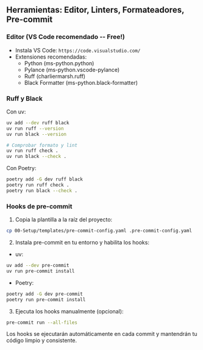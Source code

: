 ## Herramientas: Editor, Linters, Formateadores, Pre-commit

### Editor (VS Code recomendado -- Free!)

- Instala VS Code: `https://code.visualstudio.com/`
- Extensiones recomendadas:
  - Python (ms-python.python)
  - Pylance (ms-python.vscode-pylance)
  - Ruff (charliermarsh.ruff)
  - Black Formatter (ms-python.black-formatter)

### Ruff y Black

Con uv:

```bash
uv add --dev ruff black
uv run ruff --version
uv run black --version

# Comprobar formato y lint
uv run ruff check .
uv run black --check .
```

Con Poetry:

```bash
poetry add -G dev ruff black
poetry run ruff check .
poetry run black --check .
```

### Hooks de pre-commit

1) Copia la plantilla a la raíz del proyecto:

```bash
cp 00-Setup/templates/pre-commit-config.yaml .pre-commit-config.yaml
```

2) Instala pre-commit en tu entorno y habilita los hooks:

- uv:

```bash
uv add --dev pre-commit
uv run pre-commit install
```

- Poetry:

```bash
poetry add -G dev pre-commit
poetry run pre-commit install
```

3) Ejecuta los hooks manualmente (opcional):

```bash
pre-commit run --all-files
```

Los hooks se ejecutarán automáticamente en cada commit y mantendrán tu código limpio y consistente.
